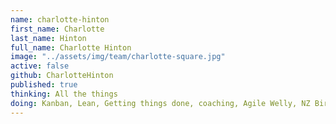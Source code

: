 ```yaml
---
name: charlotte-hinton
first_name: Charlotte
last_name: Hinton
full_name: Charlotte Hinton
image: "../assets/img/team/charlotte-square.jpg"
active: false
github: CharlotteHinton
published: true
thinking: All the things
doing: Kanban, Lean, Getting things done, coaching, Agile Welly, NZ Birds, Active Listening Nurturing Teams, Sour dough, Collatoration, Mentoring
---
```

